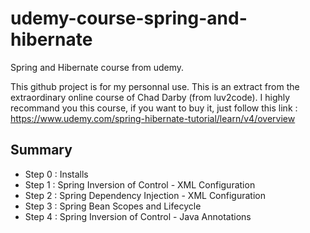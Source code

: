 # udemy-course-spring-and-hibernate
Spring and Hibernate course from udemy.

This github project is for my personnal use. 
This is an extract from the extraordinary online course of Chad Darby (from luv2code). 
I highly recommand you this course, if you want to buy it, just follow this link :
https://www.udemy.com/spring-hibernate-tutorial/learn/v4/overview

Summary
---
- Step 0 : Installs
- Step 1 : Spring Inversion of Control - XML Configuration
- Step 2 : Spring Dependency Injection - XML Configuration
- Step 3 : Spring Bean Scopes and Lifecycle
- Step 4 : Spring Inversion of Control - Java Annotations